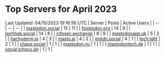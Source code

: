 # Top Servers for April 2023
Last Updated: 04/15/2023 19:16:56 UTC
| Server | Posts | Active Users |
| -- | -- | -- |
| [mastodon.social](https://mastodon.social/tags/PowerShell) | 15 | 11 |
| [fosstodon.org](https://fosstodon.org/tags/PowerShell) | 14 | 9 |
| [techhub.social](https://techhub.social/tags/PowerShell) | 14 | 8 |
| [infosec.exchange](https://infosec.exchange/tags/PowerShell) | 8 | 8 |
| [mastodonapp.uk](https://mastodonapp.uk/tags/PowerShell) | 5 | 2 |
| [hachyderm.io](https://hachyderm.io/tags/PowerShell) | 4 | 3 |
| [masto.ai](https://masto.ai/tags/PowerShell) | 4 | 2 |
| [mstdn.social](https://mstdn.social/tags/PowerShell) | 4 | 1 |
| [tech.lgbt](https://tech.lgbt/tags/PowerShell) | 2 | 1 |
| [chaos.social](https://chaos.social/tags/PowerShell) | 1 | 1 |
| [mastodon.nu](https://mastodon.nu/tags/PowerShell) | 1 | 1 |
| [mastodontech.de](https://mastodontech.de/tags/PowerShell) | 1 | 1 |
| [social.tchncs.de](https://social.tchncs.de/tags/PowerShell) | 1 | 1 |
